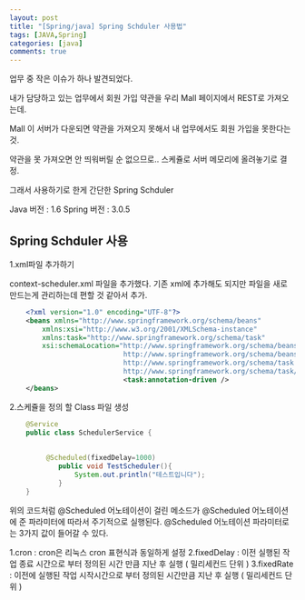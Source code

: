 ```yaml
---
layout: post
title: "[Spring/java] Spring Schduler 사용법"
tags: [JAVA,Spring]
categories: [java]
comments: true
---
```


업무 중 작은 이슈가 하나 발견되었다.

내가 담당하고 있는 업무에서 회원 가입 약관을 우리 Mall 페이지에서 REST로 가져오는데.

Mall 이 서버가 다운되면 약관을 가져오지 못해서 내 업무에서도 회원 가입을 못한다는 것.

약관을 못 가져오면 안 띄워버릴 순 없으므로.. 스케쥴로 서버 메모리에 올려놓기로 결정.

그래서 사용하기로 한게 간단한 Spring Schduler

Java 버전 : 1.6
Spring 버전 : 3.0.5

## Spring Schduler 사용

1.xml파일 추가하기

context-scheduler.xml 파일을 추가했다. 기존 xml에 추가해도 되지만 파일을 새로 만드는게 관리하는데 편할 것 같아서 추가.

```xml
	<?xml version="1.0" encoding="UTF-8"?>
	<beans xmlns="http://www.springframework.org/schema/beans"
		xmlns:xsi="http://www.w3.org/2001/XMLSchema-instance"
		xmlns:task="http://www.springframework.org/schema/task"
		xsi:schemaLocation="http://www.springframework.org/schema/beans
							http://www.springframework.org/schema/beans/spring-beans-3.0.xsd
							http://www.springframework.org/schema/task
							http://www.springframework.org/schema/task/spring-task-3.0.xsd">
							<task:annotation-driven />
	</beans>
```


2.스케쥴을 정의 할 Class 파일 생성

```java
	@Service
	public class SchedulerService {
		
		
		 @Scheduled(fixedDelay=1000)
		    public void TestScheduler(){
		        System.out.println("테스트입니다");
		    }
	}
```

위의 코드처럼 @Scheduled 어노테이션이 걸린 메소드가 @Scheduled 어노테이션에 준 파라미터에 따라서 주기적으로 실행된다.
@Scheduled 어노테이션 파라미터로는 3가지 값이 들어갈 수 있다.
 

1.cron : cron은 리눅스 cron 표현식과 동일하게 설정
2.fixedDelay : 이전 실행된 작업 종료 시간으로 부터 정의된 시간 만큼 지난 후 실행 ( 밀리세컨드 단위 )
3.fixedRate : 이전에 실행된 작업 시작시간으로 부터 정의된 시간만큼 지난 후 실행 ( 밀리세컨드 단위 )



